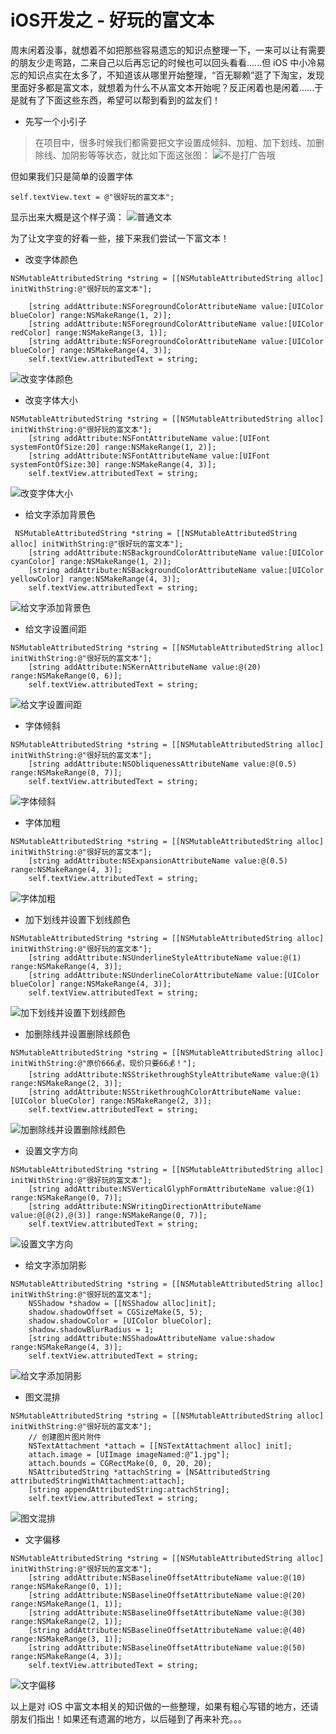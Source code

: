 # iOS开发之 - 好玩的富文本

周末闲着没事，就想着不如把那些容易遗忘的知识点整理一下，一来可以让有需要的朋友少走弯路，二来自己以后再忘记的时候也可以回头看看......但 iOS 中小冷易忘的知识点实在太多了，不知道该从哪里开始整理，“百无聊赖”逛了下淘宝，发现里面好多都是富文本，就想着为什么不从富文本开始呢？反正闲着也是闲着......于是就有了下面这些东西，希望可以帮到看到的盆友们！

- 先写一个小引子
>在项目中，很多时候我们都需要把文字设置成倾斜、加粗、加下划线、加删除线、加阴影等等状态，就比如下面这张图：
![不是打广告哦](http://upload-images.jianshu.io/upload_images/2665449-efaea7b3b4c215d4.png?imageMogr2/auto-orient/strip%7CimageView2/2/w/1240)


但如果我们只是简单的设置字体
```
self.textView.text = @"很好玩的富文本";
```
显示出来大概是这个样子滴：
![普通文本](http://upload-images.jianshu.io/upload_images/2665449-ab7fd6348e681a88.png?imageMogr2/auto-orient/strip%7CimageView2/2/w/1240)

为了让文字变的好看一些，接下来我们尝试一下富文本！

- 改变字体颜色

```
NSMutableAttributedString *string = [[NSMutableAttributedString alloc] initWithString:@"很好玩的富文本"];
    
    [string addAttribute:NSForegroundColorAttributeName value:[UIColor blueColor] range:NSMakeRange(1, 2)];
    [string addAttribute:NSForegroundColorAttributeName value:[UIColor redColor] range:NSMakeRange(3, 1)];
    [string addAttribute:NSForegroundColorAttributeName value:[UIColor blueColor] range:NSMakeRange(4, 3)];
    self.textView.attributedText = string;
```
![改变字体颜色](http://upload-images.jianshu.io/upload_images/2665449-9ab05decdf730650.png?imageMogr2/auto-orient/strip%7CimageView2/2/w/1240)

- 改变字体大小

```
NSMutableAttributedString *string = [[NSMutableAttributedString alloc] initWithString:@"很好玩的富文本"];
    [string addAttribute:NSFontAttributeName value:[UIFont systemFontOfSize:20] range:NSMakeRange(1, 2)];
    [string addAttribute:NSFontAttributeName value:[UIFont systemFontOfSize:30] range:NSMakeRange(4, 3)];
    self.textView.attributedText = string;
```
![改变字体大小](http://upload-images.jianshu.io/upload_images/2665449-c85ab447f29b3333.png?imageMogr2/auto-orient/strip%7CimageView2/2/w/1240)

- 给文字添加背景色
```
 NSMutableAttributedString *string = [[NSMutableAttributedString alloc] initWithString:@"很好玩的富文本"];
    [string addAttribute:NSBackgroundColorAttributeName value:[UIColor cyanColor] range:NSMakeRange(1, 2)];
    [string addAttribute:NSBackgroundColorAttributeName value:[UIColor yellowColor] range:NSMakeRange(4, 3)];
    self.textView.attributedText = string;
```
![给文字添加背景色](http://upload-images.jianshu.io/upload_images/2665449-5b3beb42cba98ef1.png?imageMogr2/auto-orient/strip%7CimageView2/2/w/1240)

- 给文字设置间距
```
NSMutableAttributedString *string = [[NSMutableAttributedString alloc] initWithString:@"很好玩的富文本"];
    [string addAttribute:NSKernAttributeName value:@(20) range:NSMakeRange(0, 6)];
    self.textView.attributedText = string;
```
![给文字设置间距](http://upload-images.jianshu.io/upload_images/2665449-faf5af7f1000d40e.png?imageMogr2/auto-orient/strip%7CimageView2/2/w/1240)

- 字体倾斜
```
NSMutableAttributedString *string = [[NSMutableAttributedString alloc] initWithString:@"很好玩的富文本"];
    [string addAttribute:NSObliquenessAttributeName value:@(0.5) range:NSMakeRange(0, 7)];
    self.textView.attributedText = string;
```
![字体倾斜](http://upload-images.jianshu.io/upload_images/2665449-84144fae563a02fd.png?imageMogr2/auto-orient/strip%7CimageView2/2/w/1240)

- 字体加粗
```
NSMutableAttributedString *string = [[NSMutableAttributedString alloc] initWithString:@"很好玩的富文本"];
    [string addAttribute:NSExpansionAttributeName value:@(0.5) range:NSMakeRange(4, 3)];
    self.textView.attributedText = string;
```
![字体加粗](http://upload-images.jianshu.io/upload_images/2665449-1a4c2b74f132931e.png?imageMogr2/auto-orient/strip%7CimageView2/2/w/1240)

- 加下划线并设置下划线颜色
```
NSMutableAttributedString *string = [[NSMutableAttributedString alloc] initWithString:@"很好玩的富文本"];
    [string addAttribute:NSUnderlineStyleAttributeName value:@(1) range:NSMakeRange(4, 3)];
    [string addAttribute:NSUnderlineColorAttributeName value:[UIColor blueColor] range:NSMakeRange(4, 3)];
    self.textView.attributedText = string;
```
![加下划线并设置下划线颜色](http://upload-images.jianshu.io/upload_images/2665449-54fdb333b29af0a2.png?imageMogr2/auto-orient/strip%7CimageView2/2/w/1240)

- 加删除线并设置删除线颜色
```
NSMutableAttributedString *string = [[NSMutableAttributedString alloc] initWithString:@"原价666💰，现价只要66💰！"];
    [string addAttribute:NSStrikethroughStyleAttributeName value:@(1) range:NSMakeRange(2, 3)];
    [string addAttribute:NSStrikethroughColorAttributeName value:[UIColor blueColor] range:NSMakeRange(2, 3)];
    self.textView.attributedText = string;
```
![加删除线并设置删除线颜色](http://upload-images.jianshu.io/upload_images/2665449-7660641928dfc070.png?imageMogr2/auto-orient/strip%7CimageView2/2/w/1240)

- 设置文字方向
```
NSMutableAttributedString *string = [[NSMutableAttributedString alloc] initWithString:@"很好玩的富文本"];
    [string addAttribute:NSVerticalGlyphFormAttributeName value:@(1) range:NSMakeRange(0, 7)];
    [string addAttribute:NSWritingDirectionAttributeName value:@[@(2),@(3)] range:NSMakeRange(0, 7)];
    self.textView.attributedText = string;
```
![设置文字方向](http://upload-images.jianshu.io/upload_images/2665449-3e892743a9f112f5.png?imageMogr2/auto-orient/strip%7CimageView2/2/w/1240)

- 给文字添加阴影
```
NSMutableAttributedString *string = [[NSMutableAttributedString alloc] initWithString:@"很好玩的富文本"];
    NSShadow *shadow = [[NSShadow alloc]init];
    shadow.shadowOffset = CGSizeMake(5, 5);
    shadow.shadowColor = [UIColor blueColor];
    shadow.shadowBlurRadius = 1;
    [string addAttribute:NSShadowAttributeName value:shadow range:NSMakeRange(4, 3)];
    self.textView.attributedText = string;
```
![给文字添加阴影](http://upload-images.jianshu.io/upload_images/2665449-8f882d994febb18b.png?imageMogr2/auto-orient/strip%7CimageView2/2/w/1240)

- 图文混排

```
NSMutableAttributedString *string = [[NSMutableAttributedString alloc] initWithString:@"很好玩的富文本"];
    // 创建图片图片附件
    NSTextAttachment *attach = [[NSTextAttachment alloc] init];
    attach.image = [UIImage imageNamed:@"1.jpg"];
    attach.bounds = CGRectMake(0, 0, 20, 20);
    NSAttributedString *attachString = [NSAttributedString attributedStringWithAttachment:attach];
    [string appendAttributedString:attachString];
    self.textView.attributedText = string;
```
![图文混排](http://upload-images.jianshu.io/upload_images/2665449-27adc1a27e0637ee.png?imageMogr2/auto-orient/strip%7CimageView2/2/w/1240)

- 文字偏移
```
NSMutableAttributedString *string = [[NSMutableAttributedString alloc] initWithString:@"很好玩的富文本"];
    [string addAttribute:NSBaselineOffsetAttributeName value:@(10) range:NSMakeRange(0, 1)];
    [string addAttribute:NSBaselineOffsetAttributeName value:@(20) range:NSMakeRange(1, 1)];
    [string addAttribute:NSBaselineOffsetAttributeName value:@(30) range:NSMakeRange(2, 1)];
    [string addAttribute:NSBaselineOffsetAttributeName value:@(40) range:NSMakeRange(3, 1)];
    [string addAttribute:NSBaselineOffsetAttributeName value:@(50) range:NSMakeRange(4, 3)];
    self.textView.attributedText = string;
```
![文字偏移](http://upload-images.jianshu.io/upload_images/2665449-4e0d6a0908bfb1e7.png?imageMogr2/auto-orient/strip%7CimageView2/2/w/1240)

以上是对 iOS 中富文本相关的知识做的一些整理，如果有粗心写错的地方，还请朋友们指出！如果还有遗漏的地方，以后碰到了再来补充。。。